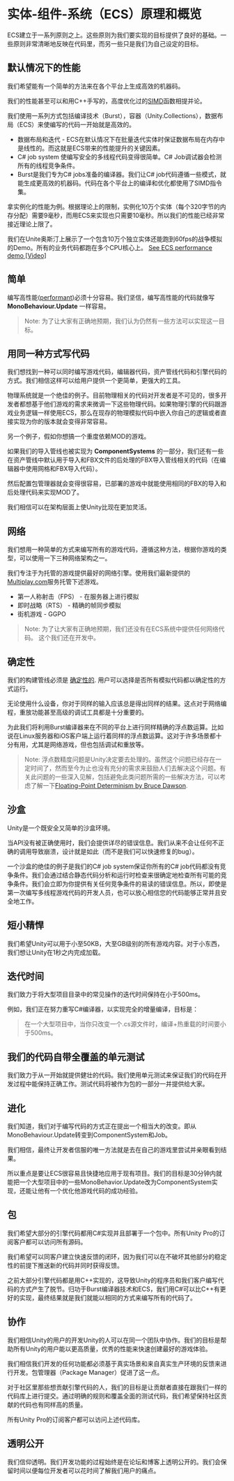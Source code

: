 # 实体-组件-系统（ECS）原理和概览

ECS建立于一系列原则之上。这些原则为我们要实现的目标提供了良好的基础。一些原则非常清晰地反映在代码里，而另一些只是我们为自己设定的目标。

## 默认情况下的性能

我们希望能有一个简单的方法来在各个平台上生成高效的机器码。

我们的性能甚至可以和用C++手写的，高度优化过的[SIMD](https://en.wikipedia.org/wiki/SIMD)函数相提并论。

我们使用一系列方式包括编译技术（Burst），容器（Unity.Collections），数据布局（ECS）来使编写的代码一开始就是高效的。

* 数据布局和迭代 - ECS在默认情况下在批量迭代实体时保证数据布局在内存中是线性的。而这就是ECS带来的性能提升的关键因素。
* C# job system 使编写安全的多线程代码变得很简单。C# Job调试器会检测所有的线程竞争条件。
* Burst是我们专为C# jobs准备的编译器。我们让C# job代码遵循一些模式，就能生成更高效的机器码。代码在各个平台上的编译和优化都使用了SIMD指令集。

拿实例化的性能为例。根据理论上的限制，实例化10万个实体（每个320字节的内存分配）需要9毫秒，而用ECS来实现也只需要10毫秒。所以我们的性能已经非常接近理论上限了。

我们在Unite奥斯汀上展示了一个包含10万个独立实体还能跑到60fps的战争模拟的Demo。所有的业务代码都跑在多个CPU核心上。
[See ECS performance demo [Video]](https://www.youtube.com/watch?v=0969LalB7vw)

## 简单

编写高性能([performant](https://en.wiktionary.org/wiki/performant))必须十分容易。我们坚信，编写高性能的代码就像写 __MonoBehaviour.Update__ 一样容易。

> Note: 为了让大家有正确地预期，我们认为仍然有一些方法可以实现这一目标。

## 用同一种方式写代码

我们想找到一种可以同时编写游戏代码，编辑器代码，资产管线代码和引擎代码的方式。我们相信这样可以给用户提供一个更简单，更强大的工具。

物理系统就是一个绝佳的例子。目前物理相关的代码对开发者是不可见的，很多开发者都想基于他们游戏的需求来微调一下这些物理代码。如果物理引擎的代码跟游戏业务逻辑一样使用ECS，那么在现存的物理模拟代码中嵌入你自己的逻辑或者直接实现为你的版本就会变得非常容易。

另一个例子，假如你想搞一个重度依赖MOD的游戏。

如果我们的导入管线也被实现为 __ComponentSystems__ 的一部分，我们还有一些在资产管线中默认用于导入和FBX文件的后处理的FBX导入管线相关的代码（在编辑器中使用网格和FBX导入代码）。

然后配置包管理器就会变得很容易，已部署的游戏中就能使用相同的FBX的导入和后处理代码来实现MOD了。

我们相信可以在架构层面上使Unity比现在更加灵活。

## 网络

我们想用一种简单的方式来编写所有的游戏代码，遵循这种方法，根据你游戏的类型，可以使用一下三种网络架构之一。

我们专注于为托管的游戏提供最好的网络引擎。使用我们最新提供的[Multiplay.com](http://Multiplay.com)服务托管下述游戏。

* 第一人称射击（FPS） - 在服务器上进行模拟
* 即时战略（RTS） - 精确的帧同步模拟
* 街机游戏 - GGPO

> Note: 为了让大家有正确地预期，我们还没有在ECS系统中提供任何网络代码。 这个我们还在开发中。

## 确定性

我们的构建管线必须是 [确定性的](https://en.wikipedia.org/wiki/Deterministic_algorithm). 用户可以选择是否所有模拟代码都以确定性的方式运行。

无论使用什么设备，你对于同样的输入应该总是得出同样的结果。这点对于网络编程，重放功能甚至高级的调试工具都是十分重要的。

为此我们将利用Burst编译器来在不同的平台上进行同样精确的浮点数运算。比如说在Linux服务器和iOS客户端上运行着同样的浮点数运算。这对于许多场景都十分有用，尤其是网络游戏，但也包括调试和重放等。

> Note: 浮点数精度问题是Unity决定要去处理的。虽然这个问题已经存在一定时间了，然而至今为止也没有充分的需求来鼓励人们去解决这个问题。有关此问题的一些深入见解，包括避免此类问题所需的一些解决方法，可以考虑了解一下[Floating-Point Determinism by Bruce Dawson](https://randomascii.wordpress.com/2013/07/16/floating-point-determinism/).

## 沙盒

Unity是一个既安全又简单的沙盒环境。

当API没有被正确使用时，我们会提供详尽的错误信息。我们从来不会让任何不正确的调用导致崩溃，设计就是如此（而不是我们可以快速修复的bug）。

一个沙盒的绝佳的例子是我们的C# job system保证你所有的C# job代码都没有竞争条件。我们会通过结合静态代码分析和运行时检查来很确定地检查所有可能的竞争条件。我们会立即为你提供有关任何竞争条件的易读的错误信息。所以，即使是第一次编写多线程游戏代码的开发人员，也可以放心相信您的代码能够正常并且安全地工作。

## 短小精悍

我们希望Unity可以用于小至50KB，大至GB级别的所有游戏内容。对于小东西，我们想让Unity在1秒之内完成加载。

## 迭代时间

我们致力于将大型项目目录中的常见操作的迭代时间保持在小于500ms。

例如，我们正在努力重写C#编译器，以实现完全的增量编译，目标是：

> 在一个大型项目中，当你只改变一个.cs源文件时，编译+热重载的时间要小于500ms。

## 我们的代码自带全覆盖的单元测试

我们致力于从一开始就提供健壮的代码。我们使用单元测试来保证我们的代码在开发过程中能保持正确工作。测试代码将被作为包的一部分一并提供给大家。

## 进化

我们知道，我们对于编写代码的方式正在提出一个相当大的改变。即从MonoBehaviour.Update转变到ComponentSystem和Job。

我们相信，最终让开发者信服的唯一方法就是去在自己的游戏里尝试并亲眼看到结果。

所以重点是要让ECS很容易且快捷地应用于现有项目。我们的目标是30分钟内就能把一个大型项目中的一些MonoBehavior.Update改为ComponentSystem实现，还能让他有一个优化他游戏代码的成功经验。

## 包

我们希望大部分的引擎代码都用C#实现并且部署于一个包中。所有Unity Pro的订阅客户都可以访问所有源码。

我们希望可以同客户建立快速反馈的闭环，因为我们可以在不破坏其他部分的稳定性的前提下推送新的代码并同时获得反馈。

之前大部分引擎代码都是用C++实现的，这导致Unity的程序员和我们客户编写代码的方式产生了脱节。归功于Burst编译器技术和ECS，我们用C#可以比C++有更好的实现，最终结果就是我们就能以相同的方式来编写所有的代码了。

## 协作
我们相信Unity的用户的开发Unity的人可以在同一个团队中协作。我们的目标是帮助所有Unity的用户能以更高质量，优秀的性能来快速创建最好的游戏体验。

我们相信我们开发的任何功能都必须基于真实场景和来自真实生产环境的反馈来进行开发。包管理器（Package Manager）促进了这一点。

对于社区里那些想贡献引擎代码的人，我们的目标是让贡献者直接在跟我们一样的代码库上进行提交。通过明确的规则和覆盖全面的测试代码，我们希望保持社区贡献的代码也有同样高的质量。

所有Unity Pro的订阅客户都可以访问上述代码库。

## 透明公开

我们信仰透明。我们开发功能的过程始终是在论坛和博客上透明公开的。我们会保留时间以便每位开发者可以花时间了解我们用户的痛点。
